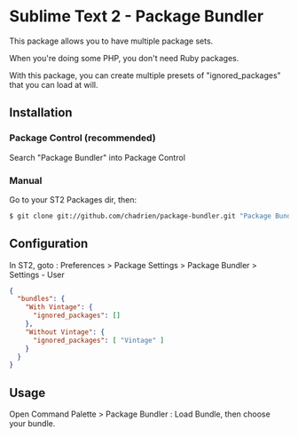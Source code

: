 # Sublime Text 2 - Package Bundler

This package allows you to have multiple package sets.

When you're doing some PHP, you don't need Ruby packages.

With this package, you can create multiple presets of "ignored_packages" that you can load at will.

## Installation

### Package Control (recommended)

Search "Package Bundler" into Package Control

### Manual

Go to your ST2 Packages dir, then:

```bash
$ git clone git://github.com/chadrien/package-bundler.git "Package Bundler"
```

## Configuration

In ST2, goto : Preferences > Package Settings > Package Bundler > Settings - User

```JSON
{
  "bundles": {
    "With Vintage": {
      "ignored_packages": []
    },
    "Without Vintage": {
      "ignored_packages": [ "Vintage" ]
    }
  }
}
```

## Usage

Open Command Palette > Package Bundler : Load Bundle, then choose your bundle.